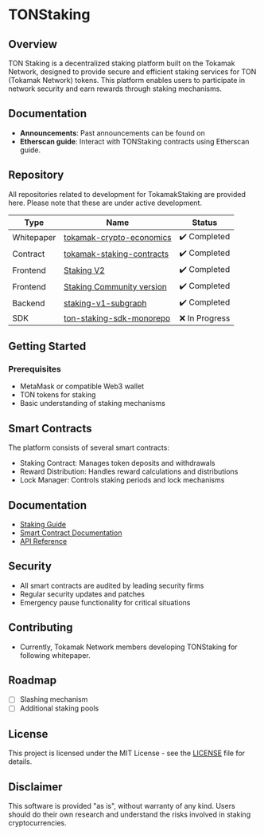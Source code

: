 # TONStaking

## Overview
TON Staking is a decentralized staking platform built on the Tokamak Network, designed to provide secure and efficient staking services for TON (Tokamak Network) tokens. This platform enables users to participate in network security and earn rewards through staking mechanisms.

## Documentation
- **Announcements**: Past announcements can be found on 
- **Etherscan guide**: Interact with TONStaking contracts using Etherscan guide. 

## Repository

All repositories related to development for TokamakStaking are provided here. Please note that these are under active development.

| Type       | Name                                                                                              | Status       |
| ---------- | ------------------------------------------------------------------------------------------------- | ------------ |
| Whitepaper | [tokamak-crypto-economics](https://github.com/tokamak-network/papers/blob/master/docs/tokamak-cryptoeconomics-en.pdf)  | ✔️ Completed |
| Contract   | [tokamak-staking-contracts](https://github.com/tokamak-network/tokamak-staking-v2)         | ✔️ Completed |
| Frontend   | [Staking V2](https://github.com/tokamak-network/tokamak-staking-frontend)           | ✔️ Completed |
| Frontend   | [Staking Community version](https://github.com/tokamak-network/tokamak-staking-interface)         | ✔️ Completed |
| Backend    | [staking-v1-subgraph](https://github.com/tokamak-network/tokamak-staking-server)               | ✔️ Completed |
| SDK        | [ton-staking-sdk-monorepo](https://github.com/tokamak-network/ton-staking-sdk-monorepo)                     | ❌ In Progress |

## Getting Started

### Prerequisites
- MetaMask or compatible Web3 wallet
- TON tokens for staking
- Basic understanding of staking mechanisms

## Smart Contracts
The platform consists of several smart contracts:
- Staking Contract: Manages token deposits and withdrawals
- Reward Distribution: Handles reward calculations and distributions
- Lock Manager: Controls staking periods and lock mechanisms

## Documentation
- [Staking Guide](docs/staking-guide.md)
- [Smart Contract Documentation](docs/contracts.md)
- [API Reference](docs/api.md)

## Security
- All smart contracts are audited by leading security firms
- Regular security updates and patches
- Emergency pause functionality for critical situations

## Contributing
- Currently, Tokamak Network members developing TONStaking for following whitepaper.

## Roadmap
- [ ] Slashing mechanism
- [ ] Additional staking pools

## License
This project is licensed under the MIT License - see the [LICENSE](LICENSE) file for details.


## Disclaimer
This software is provided "as is", without warranty of any kind. Users should do their own research and understand the risks involved in staking cryptocurrencies.